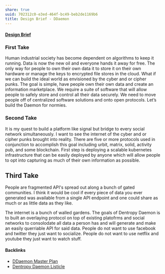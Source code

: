 ```yaml
---
share: true
uuid: 702312c0-e3ed-464f-bc49-beb2de1169b6
title: Design Brief - DDaemon
---
```

#### [Design Brief](https://hced.notion.site/Design-Brief-416bb2fb1bad498cb7618fcbe4655201)

### First Take

Human industrial society has become dependent on algorithms to keep it
running. Data is now the new oil and everyone hands it away for free.
The only way for people to own their own data it to store it on their
own hardware or manage the keys to encrypted file stores in the cloud.
What if we can build the ideal world as envisioned by the cyber and or
cipher punks. The goal is simple, have people own their own data and
create an information marketplace. We require a suite of software that
will allow people to safely store and control all their data securely.
We need to move people off of centralized software solutions and onto
open protocols. Let’s build the Daemon for normies.

### Second Take

It is my quest to build a platform like signal but bridge to every
social network simultaneously. I want to see the internet of the cyber
and or cipher punks brought into reality. There are five or more
protocols used in conjunction to accomplish this goal including urbit,
matrix, solid, activity pub, and some blockchain. First step is
deploying a scalable kubernetes infrastructure that can be easily
deployed by anyone which will allow people to opt into capturing as much
of their own information as possible.

## Third Take

People are fragmented API's spread out along a bunch of gated communities. I think it would be cool if every piece of data you ever generated was available from a single API endpoint and one could share as much or as little data as they like.

The internet is a bunch of walled gardens. The goals of Dentropy Daemon is to built an overlaying protocol on top of existing platofrms and social networks to consolodate all data a person has and will generate and make an easily querriable API for said data. People do not want to use facebook and twitter they just want to socialize. People do not want to use netflix and youtube they just want to watch stuff.



#### Backlinks

* [DDaemon Master Plan](/58fef7f0-c9dc-44b3-949f-1c034bc24cf2)
* [Dentropy Daemon Listicle](/15c66694-3dc9-4115-afb8-887a6e52ffea)